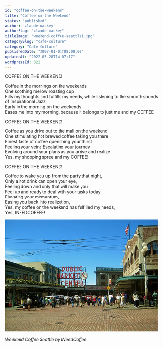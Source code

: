 ```yaml
---
id: "coffee-on-the-weekend"
title: "Coffee on the Weekend"
status: "published"
author: "Claude Mackey"
authorSlug: "claude-mackey"
titleImage: "weekend-coffee-seattle1.jpg"
categorySlug: "cafe-culture"
category: "Cafe Culture"
publishedDate: "2007-01-01T08:00:00"
updatedAt: "2022-05-28T14:07:17"
wordpressId: 322
---
```


COFFEE ON THE WEEKEND!

Coffee in the mornings on the weekends  
One soothing mellow roasting cup  
Fills my thoughts and fulfills my needs, while listening to the smooth sounds of Inspirational Jazz  
Early in the morning on the weekends  
Eases me into my morning, because it belongs to just me and my COFFEE

COFFEE ON THE WEEKEND!

Coffee as you drive out to the mall on the weekend  
One stimulating hot brewed coffee taking you there  
Finest taste of coffee quenching your thirst  
Feeling your veins Escalating your journey  
Evolving around your plans as you arrive and realize  
Yes, my shopping spree and my COFFEE!

COFFEE ON THE WEEKEND!

Coffee to wake you up from the party that night,  
Only a hot drink can open your eye,  
Feeling down and only that will make you  
Feel up and ready to deal with your tasks today  
Elevating your momentum,  
Easing you back into realization,  
Yes, my coffee on the weekend has fulfilled my needs,  
Yes, INEEDCOFFEE!

![weekend coffee seattle](weekend-coffee-seattle1.jpg)

*Weekend Coffee Seattle by INeedCoffee*